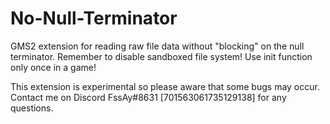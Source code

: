 # No-Null-Terminator
GMS2 extension for reading raw file data without "blocking" on the null terminator.
Remember to disable sandboxed file system!
Use init function only once in a game!

This extension is experimental so please aware that some bugs may occur.
Contact me on Discord FssAy#8631 [701563061735129138] for any questions.
